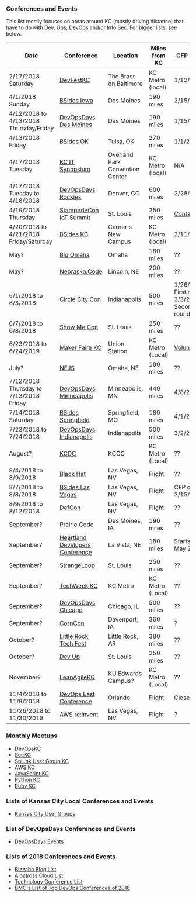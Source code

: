 ### Conferences and Events

This list mostly focuses on areas around KC (mostly driving distance) that have to do with Dev, Ops, DevOps and/or Info Sec. For bigger lists, see below.

| Date | Conference | Location | Miles from KC | CFP Date |
| --- | --- | --- | --- | --- |
| 2/17/2018 Saturday | [DevFestKC](https://devfestkc.com) | The Brass on Baltimore | KC Metro (local) | 1/12/2017 |
| 4/1/2018 Sunday | [BSides Iowa](https://bsidesiowa.com/) | Des Moines | 190 miles | 2/15/2018 |
| 4/12/2018 to 4/13/2018 Thursday/Friday | [DevOpsDays Des Moines](https://www.devopsdays.org/events/2018-des-moines/) | Des Moines | 190 miles | 1/15/2018 |
| 4/13/2018 Friday | [BSides OK](https://www.bsidesok.com/) | Tulsa, OK | 270 miles | 1/1/2018 |
| 4/17/2018 Tuesday | [KC IT Synopsium](http://www.kcitsymposium.com) | Overland Park Convention Center | KC Metro (local) | N/A |
| 4/17/2018 Tuesday to 4/18/2018 | [DevOpsDays Rockies](https://www.devopsdays.org/events/2018-denver/welcome/) | Denver, CO | 600 miles | 2/28/2018 |
| 4/19/2018 Thursday | [StampedeCon IoT Summit](https://stampedecon.com/) | St. Louis | 250 miles | [Contact](https://stampedecon.com/contact-us/) |
| 4/20/2018 to 4/21/2018 Friday/Saturday | [BSides KC](https://www.bsideskc.org/) | Cerner's New Campus | KC Metro (local) | 2/11/2018 |
| May? | [Big Omaha](http://bigomaha.co/about/) | Omaha | 180 miles | ?? |
| May? | [Nebraska.Code](https://nebraskacode.amegala.com/) | Lincoln, NE | 200 miles | ?? |
| 6/1/2018 to 6/3/2018 | [Circle City Con](http://circlecitycon.com/) | Indianapolis | 500 miles | 1/26/2018 First round 3/3/2018 Second round | 
| 6/7/2018 to 6/8/2018 | [Show Me Con](http://showmecon.com/) | St. Louis | 250 miles | ?? |
| 6/23/2018 to 6/24/2019 | [Maker Faire KC](http://kansascity.makerfaire.com/) | Union Station | KC Metro (Local) | [Volunteer](http://kansascity.makerfaire.com/volunteer/) |
| July? | [NEJS](https://nejsconf.com) | Omaha, NE | 180 miles | ?? |
| 7/12/2018 Thursday to 7/13/2018 Friday | [DevOpsDays Minneapolis](https://www.devopsdays.org/events/2018-minneapolis/) | Minneapolis, MN | 440 miles | 4/8/2018 |
| 7/14/2018 Saturday | [BSides Springfield](http://www.securitybsides.com/w/page/116970567/BSidesSpfd) | Springfield, MO | 180 miles | 4/1/2018 |
| 7/23/2018 to 7/24/2018 | [DevOpsDays Indianapolis](https://www.devopsdays.org/events/2018-indianapolis/) | Indianapolis | 500 miles | 3/2/2018 |
| August? | [KCDC](http://www.kcdc.info) | KCCC | KC Metro (Local) | ?? |
| 8/4/2018 to 8/9/2018 | [Black Hat](http://www.blackhat.com/) | Las Vegas, NV | Flight | ?? |
| 8/7/2018 to 8/8/2018 | [BSides Las Vegas](http://www.securitybsides.com/w/page/119907186/BSidesLV%202018) | Las Vegas, NV | Flight | CFP opens 3/15/2018 |
| 8/9/2018 to 8/12/2018 | [DefCon](https://www.defcon.org/) | Las Vegas, NV | Flight | ?? |
| September? | [Prairie.Code](https://prairiecode.amegala.com/) | Des Moines, IA | 190 miles | ?? |
| September? | [Heartland Developers Conference](http://careerlink.com/hdc/) | La Vista, NE | 180 miles | Starts in May 2018 |
| September? | [StrangeLoop](http://www.thestrangeloop.com/) | St. Louis | 250 miles | ?? |
| September? | [TechWeek KC](http://techweek.com/kansas-city/) | KC Metro | KC Metro (Local) | ?? |
| September? | [DevOpsDays Chicago](https://www.devopsdays.org/events/2018-chicago/) | Chicago, IL | 500 miles | ?? |
| September? | [CornCon](http://corncon.net/) | Davenport, IA | 360 miles | ? |
| October? | [Little Rock Tech Fest](http://www.lrtechfest.com/) | Little Rock, AR | 380 miles | ?? |
| October? | [Dev Up](http://devupconf.org/) | St. Louis | 250 miles | ?? |
| November? | [LeanAgileKC](leanagilekc.com) | KU Edwards Campus? | KC Metro (Local) | ?? |
| 11/4/2018 to 11/9/2018 | [DevOps East Conference](https://devopseast.techwell.com/) | Orlando | Flight | Closed |
| 11/26/2018 to 11/30/2018 | [AWS re:Invent](https://reinvent.awsevents.com/) | Las Vegas, NV | Flight | ? |

### Monthly Meetups

* [DevOpsKC](https://www.meetup.com/preview/DevOps-Kansas-City)
* [SecKC](http://seckc.org/)
* [Splunk User Group KC](https://usergroups.splunk.com/group/splunk-kansas-city-user-group.html)
* [AWS KC](https://www.meetup.com/KC-Amazon-Web-Services-User-Group/)
* [JavaScript KC](https://www.meetup.com/JavaScriptKC/)
* [Python KC](https://www.meetup.com/pythonkc/)
* [Ruby KC](https://www.meetup.com/kcruby/)

### Lists of Kansas City Local Conferences and Events

* [Kansas City User Groups](http://www.kansascityusergroups.com/)

### List of DevOpsDays Conferences and Events

* [DevOpsDays Events](https://www.devopsdays.org/events/)

### Lists of 2018 Conferences and Events

* [Bizzabo Blog List](https://blog.bizzabo.com/technology-events)
* [Albatross Cloud List](https://albatross.cloud/lists/Upcoming-Technology-Conferences.aspx)
* [Technology Conference List](https://www.technologyconference.com/?page_id=440)
* [BMC's List of Top DevOps Conferences of 2018](http://www.bmc.com/blogs/devops-conferences/)
